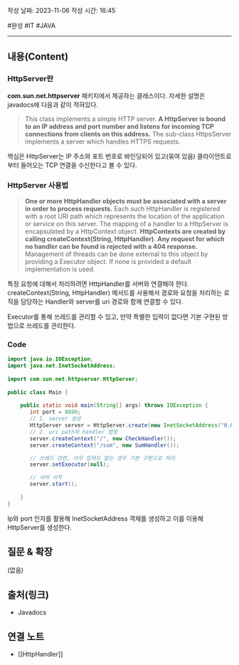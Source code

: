 작성 날짜: 2023-11-06
작성 시간: 16:45

 #완성 #IT #JAVA 

----
## 내용(Content)

### HttpServer란
**com.sun.net.httpserver** 패키지에서 제공하는 클래스이다. 자세한 설명은 javadocs에 다음과 같이 적혀있다.

> This class implements a simple HTTP server. **A HttpServer is bound to an IP address and port number and listens for incoming TCP connections from clients on this address.** The sub-class HttpsServer implements a server which handles HTTPS requests.

핵심은 HttpServer는 IP 주소와 포트 번호로 바인딩되어 있고(묶여 있음) 클라이언트로부터 들어오는 TCP 연결을 수신한다고 볼 수 있다.

### HttpServer 사용법

> **One or more HttpHandler objects must be associated with a server in order to process requests.** Each such HttpHandler is registered with a root URI path which represents the location of the application or service on this server. The mapping of a handler to a HttpServer is encapsulated by a HttpContext object. **HttpContexts are created by calling createContext(String, HttpHandler)**. **Any request for which no handler can be found is rejected with a 404 response.** Management of threads can be done external to this object by providing a Executor object. If none is provided a default implementation is used.

특정 요청에 대해서 처리하려면 HttpHandler를 서버와 연결해야 한다.  createContext(String, HttpHandler) 메서드를 사용해서 경로와 요청을 처리하는 로직을 담당하는 Handler와 server를 uri 경로와 함께 연결할 수 있다.

Executor를 통해 쓰레드를 관리할 수 있고, 만약 특별한 입력이 없다면 기본 구현된 방법으로 쓰레드를 관리한다.


### Code

```java
import java.io.IOException;  
import java.net.InetSocketAddress;  
  
import com.sun.net.httpserver.HttpServer;  
  
public class Main {  
  
    public static void main(String[] args) throws IOException {  
       int port = 8080;  
       // 1. server 생성
       HttpServer server = HttpServer.create(new InetSocketAddress("0.0.0.0", port), 0);  
       // 2. uri path와 handler 맵핑
       server.createContext("/", new CheckHandler());  
       server.createContext("/sum", new SumHandler()); 

	   // 쓰레드 관련, 아무 입력도 없는 경우 기본 구현으로 처리
       server.setExecutor(null);  

	   // 서버 시작
       server.start();  
  
    }  
}
```
Ip와 port 인자를 활용해 InetSocketAddress 객체를 생성하고 이를 이용해 HttpServer를 생성한다.

## 질문 & 확장

(없음)

## 출처(링크)
- Javadocs

## 연결 노트
- [[HttpHandler]]









